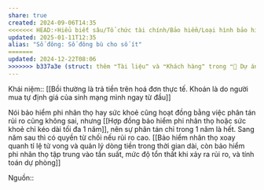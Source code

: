 ```yaml
---
share: true
created: 2024-09-06T14:35
<<<<<<< HEAD:⚡Hiểu biết sâu/Tổ chức tài chính/Bảo hiểm/Loại hình bảo hiểm/Nhân thọ/Bảo hiểm nhân thọ hoạt động bằng việc phân tán rủi ro.md
updated: 2025-01-11T12:35
alias: "Số đông: Số đông bù cho số ít"
=======
updated: 2024-12-22T08:06
>>>>>>> b337a3e (struct: thêm ❝Tài liệu❞ và ❝Khách hàng❞ trong ❝📐 Dự án/Giúp nhau thoát nợ/❞):⚡Hiểu biết sâu/Tổ chức tài chính/Bảo hiểm/Loại hình bảo hiểm/Nhân thọ/Bảo hiểm nhân thọ hoạt động bằng việc phân tán rủi ro, lấy số đông may mắn bù cho số ít xui xẻo.md
---
```

Khái niệm:: 
[[Bồi thường là trả tiền trên hoá đơn thực tế. Khoán là do người mua tự định giá của sinh mạng mình ngay từ đầu]]

Nói bảo hiểm phi nhân thọ hay sức khoẻ cũng hoạt đồng bằng việc phân tán rủi ro cũng không sai, nhưng [[Hợp đồng bảo hiểm phi nhân thọ hoặc sức khoẻ chỉ kéo dài tối đa 1 năm]], nên sự phân tán chỉ trong 1 năm là hết. Sang năm sau thì có quyền từ chối nếu rủi ro cao. 
[[Bảo hiểm nhân thọ xoay quanh tỉ lệ tử vong và quản lý dòng tiền trong thời gian dài, còn bảo hiểm phi nhân thọ tập trung vào tần suất, mức độ tổn thất khi xảy ra rủi ro, và tính toán dự phòng]]

Nguồn:: 